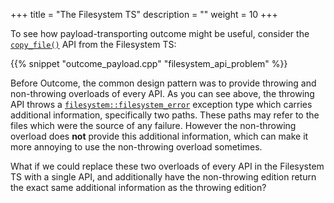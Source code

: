 +++
title = "The Filesystem TS"
description = ""
weight = 10
+++

To see how payload-transporting outcome might be useful, consider the
[`copy_file()`](http://en.cppreference.com/w/cpp/filesystem/copy_file)
API from the Filesystem TS:

{{% snippet "outcome_payload.cpp" "filesystem_api_problem" %}}

Before Outcome, the common design pattern was to provide throwing and non-throwing overloads
of every API. As you can see above, the throwing API throws a [`filesystem::filesystem_error`](http://en.cppreference.com/w/cpp/filesystem/filesystem_error)
exception type which carries additional information, specifically two paths. These paths may
refer to the files which were the source of any failure. However the non-throwing overload
does **not** provide this additional information, which can make it more annoying to use the
non-throwing overload sometimes.

What if we could replace these two overloads of every API in the Filesystem TS with a single API,
and additionally have the non-throwing edition return the exact same additional information
as the throwing edition?
